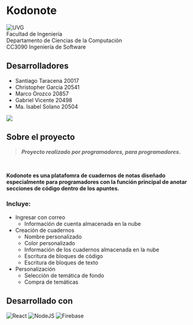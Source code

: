 # Kodonote

![UVG](https://res.cloudinary.com/webuvg/image/upload/f_auto/v1551291412/WEB/institucional/logouvg.png) <br>
Facultad de Ingeniería <br>
Departamento de Ciencias de la Computación <br>
CC3090 Ingeniería de Software <br>

## Desarrolladores

- Santiago Taracena   20017
- Christopher García  20541
- Marco Orozco        20857
- Gabriel Vicente     20498
- Ma. Isabel Solano   20504

<a href="https://github.com/GabrielVicente-GT/kodonote/graphs/contributors">
  <img src="https://contrib.rocks/image?repo=GabrielVicente-GT/kodonote" />
</a>

## Sobre el proyecto

> ***Proyecto realizado por programadores, para programadores.*** 
<br>

**Kodonote es una platafomra de cuadernos de notas diseñado especialmente para programadores con la función principal de anotar secciones de código dentro de los apuntes.**

### Incluye:
- Ingresar con correo
  - Información de cuenta almacenada en la nube
- Creación de cuadernos 
  - Nombre personalizado
  - Color personalizado
  - Información de los cuadernos almacenada en la nube
  - Escritura de bloques de código
  - Escritura de bloques de texto
- Personalización
  - Selección de temática de fondo
  - Compra de temáticas

## Desarrollado con 
![React](https://img.shields.io/badge/react-%2320232a.svg?style=for-the-badge&logo=react&logoColor=%2361DAFB)
![NodeJS](https://img.shields.io/badge/node.js-6DA55F?style=for-the-badge&logo=node.js&logoColor=white)
![Firebase](https://img.shields.io/badge/Firebase-039BE5?style=for-the-badge&logo=Firebase&logoColor=white)